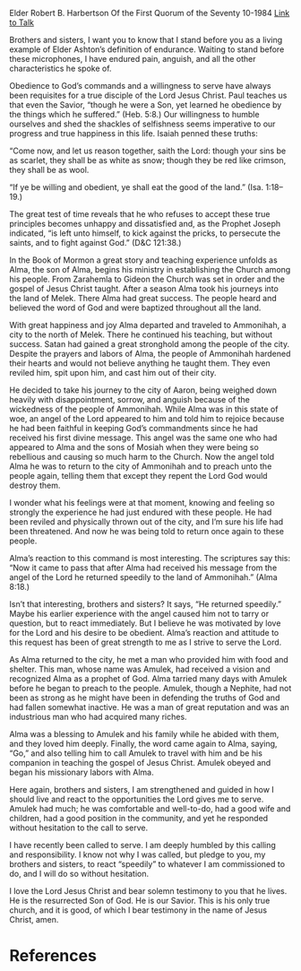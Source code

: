 Elder Robert B. Harbertson
Of the First Quorum of the Seventy
10-1984
[Link to Talk](https://www.churchofjesuschrist.org/study/general-conference/1984/10/he-returned-speedily?lang=eng)

Brothers and sisters, I want you to know that I stand before you as a living example of Elder Ashton’s definition of endurance. Waiting to stand before these microphones, I have endured pain, anguish, and all the other characteristics he spoke of.

Obedience to God’s commands and a willingness to serve have always been requisites for a true disciple of the Lord Jesus Christ. Paul teaches us that even the Savior, “though he were a Son, yet learned he obedience by the things which he suffered.” (Heb. 5:8.) Our willingness to humble ourselves and shed the shackles of selfishness seems imperative to our progress and true happiness in this life. Isaiah penned these truths:

“Come now, and let us reason together, saith the Lord: though your sins be as scarlet, they shall be as white as snow; though they be red like crimson, they shall be as wool.

“If ye be willing and obedient, ye shall eat the good of the land.” (Isa. 1:18–19.)

The great test of time reveals that he who refuses to accept these true principles becomes unhappy and dissatisfied and, as the Prophet Joseph indicated, “is left unto himself, to kick against the pricks, to persecute the saints, and to fight against God.” (D&C 121:38.)

In the Book of Mormon a great story and teaching experience unfolds as Alma, the son of Alma, begins his ministry in establishing the Church among his people. From Zarahemla to Gideon the Church was set in order and the gospel of Jesus Christ taught. After a season Alma took his journeys into the land of Melek. There Alma had great success. The people heard and believed the word of God and were baptized throughout all the land.

With great happiness and joy Alma departed and traveled to Ammonihah, a city to the north of Melek. There he continued his teaching, but without success. Satan had gained a great stronghold among the people of the city. Despite the prayers and labors of Alma, the people of Ammonihah hardened their hearts and would not believe anything he taught them. They even reviled him, spit upon him, and cast him out of their city.

He decided to take his journey to the city of Aaron, being weighed down heavily with disappointment, sorrow, and anguish because of the wickedness of the people of Ammonihah. While Alma was in this state of woe, an angel of the Lord appeared to him and told him to rejoice because he had been faithful in keeping God’s commandments since he had received his first divine message. This angel was the same one who had appeared to Alma and the sons of Mosiah when they were being so rebellious and causing so much harm to the Church. Now the angel told Alma he was to return to the city of Ammonihah and to preach unto the people again, telling them that except they repent the Lord God would destroy them.

I wonder what his feelings were at that moment, knowing and feeling so strongly the experience he had just endured with these people. He had been reviled and physically thrown out of the city, and I’m sure his life had been threatened. And now he was being told to return once again to these people.

Alma’s reaction to this command is most interesting. The scriptures say this: “Now it came to pass that after Alma had received his message from the angel of the Lord he returned speedily to the land of Ammonihah.” (Alma 8:18.)

Isn’t that interesting, brothers and sisters? It says, “He returned speedily.” Maybe his earlier experience with the angel caused him not to tarry or question, but to react immediately. But I believe he was motivated by love for the Lord and his desire to be obedient. Alma’s reaction and attitude to this request has been of great strength to me as I strive to serve the Lord.

As Alma returned to the city, he met a man who provided him with food and shelter. This man, whose name was Amulek, had received a vision and recognized Alma as a prophet of God. Alma tarried many days with Amulek before he began to preach to the people. Amulek, though a Nephite, had not been as strong as he might have been in defending the truths of God and had fallen somewhat inactive. He was a man of great reputation and was an industrious man who had acquired many riches.

Alma was a blessing to Amulek and his family while he abided with them, and they loved him deeply. Finally, the word came again to Alma, saying, “Go,” and also telling him to call Amulek to travel with him and be his companion in teaching the gospel of Jesus Christ. Amulek obeyed and began his missionary labors with Alma.

Here again, brothers and sisters, I am strengthened and guided in how I should live and react to the opportunities the Lord gives me to serve. Amulek had much; he was comfortable and well-to-do, had a good wife and children, had a good position in the community, and yet he responded without hesitation to the call to serve.

I have recently been called to serve. I am deeply humbled by this calling and responsibility. I know not why I was called, but pledge to you, my brothers and sisters, to react “speedily” to whatever I am commissioned to do, and I will do so without hesitation.

I love the Lord Jesus Christ and bear solemn testimony to you that he lives. He is the resurrected Son of God. He is our Savior. This is his only true church, and it is good, of which I bear testimony in the name of Jesus Christ, amen.

# References
